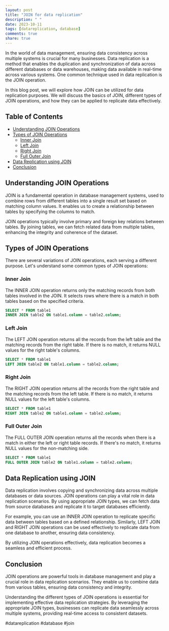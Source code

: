 ```yaml
---
layout: post
title: "JOIN for data replication"
description: " "
date: 2023-10-11
tags: [datareplication, database]
comments: true
share: true
---
```


In the world of data management, ensuring data consistency across multiple systems is crucial for many businesses. Data replication is a method that enables the duplication and synchronization of data across different databases or data warehouses, making data available in real-time across various systems. One common technique used in data replication is the JOIN operation.

In this blog post, we will explore how JOIN can be utilized for data replication purposes. We will discuss the basics of JOIN, different types of JOIN operations, and how they can be applied to replicate data effectively.

## Table of Contents
- [Understanding JOIN Operations](#understanding-join-operations)
- [Types of JOIN Operations](#types-of-join-operations)
  - [Inner Join](#inner-join)
  - [Left Join](#left-join)
  - [Right Join](#right-join)
  - [Full Outer Join](#full-outer-join)
- [Data Replication using JOIN](#data-replication-using-join)
- [Conclusion](#conclusion)

## Understanding JOIN Operations

JOIN is a fundamental operation in database management systems, used to combine rows from different tables into a single result set based on matching column values. It enables us to create a relationship between tables by specifying the columns to match.

JOIN operations typically involve primary and foreign key relations between tables. By joining tables, we can fetch related data from multiple tables, enhancing the integrity and coherence of the dataset.

## Types of JOIN Operations

There are several variations of JOIN operations, each serving a different purpose. Let's understand some common types of JOIN operations:

### Inner Join

The INNER JOIN operation returns only the matching records from both tables involved in the JOIN. It selects rows where there is a match in both tables based on the specified criteria.

```sql
SELECT * FROM table1
INNER JOIN table2 ON table1.column = table2.column;
```

### Left Join

The LEFT JOIN operation returns all the records from the left table and the matching records from the right table. If there is no match, it returns NULL values for the right table's columns.

```sql
SELECT * FROM table1
LEFT JOIN table2 ON table1.column = table2.column;
```

### Right Join

The RIGHT JOIN operation returns all the records from the right table and the matching records from the left table. If there is no match, it returns NULL values for the left table's columns.

```sql
SELECT * FROM table1
RIGHT JOIN table2 ON table1.column = table2.column;
```

### Full Outer Join

The FULL OUTER JOIN operation returns all the records when there is a match in either the left or right table records. If there's no match, it returns NULL values for the non-matching side.

```sql
SELECT * FROM table1
FULL OUTER JOIN table2 ON table1.column = table2.column;
```

## Data Replication using JOIN

Data replication involves copying and synchronizing data across multiple databases or data sources. JOIN operations can play a vital role in data replication scenarios. By using appropriate JOIN types, we can fetch data from source databases and replicate it to target databases efficiently.

For example, you can use an INNER JOIN operation to replicate specific data between tables based on a defined relationship. Similarly, LEFT JOIN and RIGHT JOIN operations can be used effectively to replicate data from one database to another, ensuring data consistency.

By utilizing JOIN operations effectively, data replication becomes a seamless and efficient process.

## Conclusion

JOIN operations are powerful tools in database management and play a crucial role in data replication scenarios. They enable us to combine data from various tables, ensuring data consistency and integrity.

Understanding the different types of JOIN operations is essential for implementing effective data replication strategies. By leveraging the appropriate JOIN types, businesses can replicate data seamlessly across multiple systems, providing real-time access to consistent datasets.

#datareplication #database #join